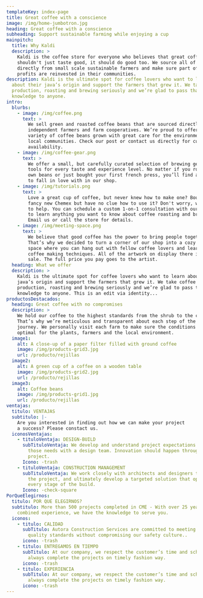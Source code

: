 ```yaml
---
templateKey: index-page
title: Great coffee with a conscience
image: /img/home-jumbotron.jpg
heading: Great coffee with a conscience
subheading: Support sustainable farming while enjoying a cup
mainpitch:
  title: Why Kaldi
  description: >
    Kaldi is the coffee store for everyone who believes that great coffee
    shouldn't just taste good, it should do good too. We source all of our beans
    directly from small scale sustainable farmers and make sure part of the
    profits are reinvested in their communities.
description: Kaldi is the ultimate spot for coffee lovers who want to learn
  about their java’s origin and support the farmers that grew it. We take coffee
  production, roasting and brewing seriously and we’re glad to pass that
  knowledge to anyone.
intro:
  blurbs:
    - image: /img/coffee.png
      text: >
        We sell green and roasted coffee beans that are sourced directly from
        independent farmers and farm cooperatives. We’re proud to offer a
        variety of coffee beans grown with great care for the environment and
        local communities. Check our post or contact us directly for current
        availability.
    - image: /img/coffee-gear.png
      text: >
        We offer a small, but carefully curated selection of brewing gear and
        tools for every taste and experience level. No matter if you roast your
        own beans or just bought your first french press, you’ll find a gadget
        to fall in love with in our shop.
    - image: /img/tutorials.png
      text: >
        Love a great cup of coffee, but never knew how to make one? Bought a
        fancy new Chemex but have no clue how to use it? Don't worry, we’re here
        to help. You can schedule a custom 1-on-1 consultation with our baristas
        to learn anything you want to know about coffee roasting and brewing.
        Email us or call the store for details.
    - image: /img/meeting-space.png
      text: >
        We believe that good coffee has the power to bring people together.
        That’s why we decided to turn a corner of our shop into a cozy meeting
        space where you can hang out with fellow coffee lovers and learn about
        coffee making techniques. All of the artwork on display there is for
        sale. The full price you pay goes to the artist.
  heading: What we offer
  description: >
    Kaldi is the ultimate spot for coffee lovers who want to learn about their
    java’s origin and support the farmers that grew it. We take coffee
    production, roasting and brewing seriously and we’re glad to pass that
    knowledge to anyone. This is an edit via identity...
productosDestacados:
  heading: Great coffee with no compromises
  description: >
    We hold our coffee to the highest standards from the shrub to the cup.
    That’s why we’re meticulous and transparent about each step of the coffee’s
    journey. We personally visit each farm to make sure the conditions are
    optimal for the plants, farmers and the local environment.
  image1:
    alt: A close-up of a paper filter filled with ground coffee
    image: /img/products-grid3.jpg
    url: /producto/rejillas
  image2:
    alt: A green cup of a coffee on a wooden table
    image: /img/products-grid2.jpg
    url: /producto/rejillas
  image3:
    alt: Coffee beans
    image: /img/products-grid1.jpg
    url: /producto/rejillas
ventajas:
  titulo: VENTAJAS
  subtitulo: |-
    Are you interested in finding out how we can make your project
    a success? Please constact us.
  iconosVentajas:
    - tituloVentaja: DESIGN-BUILD
      subTituloVentaja: We develop and understand project expectations and then manage
        those needs with a design team. Innovation should happen throughout a
        project.
      Icono: -trash
    - tituloVentaja: CONSTRUCTION MANAGEMENT
      subTituloVentaja: We work closely with architects and designers to understand
        the project, and ultimately develop a targeted solution that optimizes
        every stage of the build.
      Icono: -check-square
PorQueElegirnos:
  titulo: POR QUE ELEGIRNOS?
  subtitulo: More than 500 projects completed in CME - With over 25 years of
    combined experience, we have the knowledge to serve you.
  iconos:
    - titulo: CALIDAD
      subTitulo: Autora Construction Services are committed to meeting the highest
        quality standards without compromising our safety culture..
      icono: -trash
    - titulo: ENTREGAMOS EN TIEMPO
      subTitulo: At our company, we respect the customer’s time and schedule and
        always complete the projects on timely fashion way.
      icono: -trash
    - titulo: EXPERIENCIA
      subTitulo: At our company, we respect the customer’s time and schedule and
        always complete the projects on timely fashion way.
      icono: -trash
---
```

